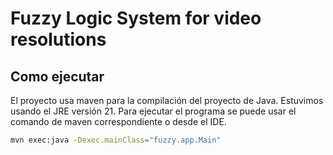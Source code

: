 # Fuzzy Logic System for video resolutions

## Como ejecutar

El proyecto usa maven para la compilación del proyecto de Java. Estuvimos usando el JRE versión 21. Para ejecutar el programa se puede usar el comando de maven correspondiente o desde el IDE.

```bash
mvn exec:java -Dexec.mainClass="fuzzy.app.Main"
```
